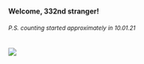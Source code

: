 #### Welcome, 332nd stranger!

###### <sup>P.S. counting started approximately in 10.01.21</sup>

<img src="https://kraftwerk28.pp.ua/vcnt.png"></img>
